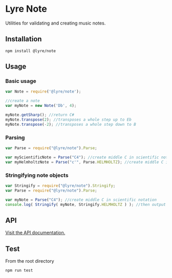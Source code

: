 # Lyre Note

Utilities for validating and creating music notes.

## Installation

`npm install @lyre/note`

## Usage

### Basic usage

```javascript
var Note = require('@lyre/note');

//create a note
var myNote = new Note('Db', 4);

myNote.getSharp(); //return C#
myNote.transpose(2); //transposes a whole step up to Eb
myNote.transpose(-2); //transposes a whole step down to B
```

### Parsing

```javascript
var Parse = require("@lyre/note").Parse;

var myScientificNote = Parse("C4"); //create middle C in scientific notation
var myHelmholtzNote = Parse("c'", Parse.HELMHOLTZ); //create middle C in helmholtz notation
```

### Stringifying note objects

```javascript
var Stringify = require("@lyre/note").Stringify;
var Parse = require("@lyre/note").Parse;

var myNote = Parse("C4"); //create middle C in scientific notation
console.log( Stringify( myNote, Stringify.HELMHOLTZ ) ); //then output in helmholtz notation
```

## API

[Visit the API documentation.](https://github.com/Attibee/Lyre-Note/wiki/Note-API)

## Test

From the root directory

`npm run test`
